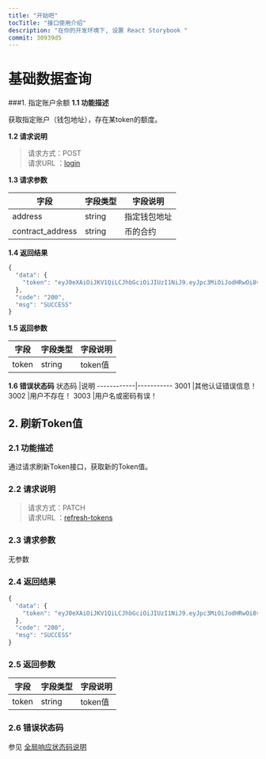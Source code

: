 ```yaml
---
title: "开始吧"
tocTitle: "接口使用介绍"
description: "在你的开发环境下, 设置 React Storybook "
commit: 30939d5
---
```

# 基础数据查询

###1. 指定账户余额
**1.1 功能描述**

获取指定账户（钱包地址），存在某token的额度。

**1.2 请求说明**
> 请求方式：POST<br>
请求URL ：[login](#)

**1.3 请求参数**

字段       |字段类型       |字段说明
------------|-----------|-----------
address      |string       |指定钱包地址
contract_address     |string        |币的合约

**1.4 返回结果**
```javascript
{
  "data": {
	"token": "eyJ0eXAiOiJKV1QiLCJhbGciOiJIUzI1NiJ9.eyJpc3MiOiJodHRwOi8vc2FsZS1hcGkuZGV2L2xvZ2luIiwiaWF0IjoxNDkxNTMyOTI4LCJleHAiOjE0OTIyNTI5MjgsIm5iZiI6MTQ5MTUzMjkyOCwianRpIjoiN1hCUXdwN1FHZmxUdHVVQiIsInV1aWQiOiI1MDZjYWY3MCJ9.FyyXagHtBfDBtMJZPV_hm2q6CVULpY63JPDGDHXc"
  },
  "code": "200",
  "msg": "SUCCESS"
}
```

**1.5 返回参数**

字段       |字段类型       |字段说明
------------|-----------|-----------
token       |string        |token值

**1.6 错误状态码**
状态码       |说明
------------|-----------
3001       |其他认证错误信息！
3002       |用户不存在！
3003       |用户名或密码有误！

## 2. 刷新Token值
### 2.1 功能描述
通过请求刷新Token接口，获取新的Token值。

### 2.2 请求说明
> 请求方式：PATCH<br>
请求URL ：[refresh-tokens](#)

### 2.3 请求参数
无参数

### 2.4 返回结果

```javascript
{
  "data": {
	"token": "eyJ0eXAiOiJKV1QiLCJhbGciOiJIUzI1NiJ9.eyJpc3MiOiJodHRwOi8vdm95YWdlLmRldi9hdXRob3JpemF0aW9ucy9yZWZyZXNoLXRva2VucyIsImlhdCI6MTQ4OTk4Nzg0OCwiZXhwIjoxNDg5OTg3OTc3LCJuYmYiOjE0ODk5ODc5MTcsImp0aSI6IlRvNmxzamhwTTNpcmhRQlAiLCJ1dWlkIjoiNWZlYzI0NzAifQ.hgZsQq5rT5VXAwUilEv5P1JIhLrctJPKAkKWBSqwu3c"
  },
  "code": "200",
  "msg": "SUCCESS"
}
```

### 2.5 返回参数
字段       |字段类型       |字段说明
------------|-----------|-----------
token       |string        |token值

### 2.6 错误状态码
参见 [全局响应状态码说明](#124-全局响应状态码说明)





